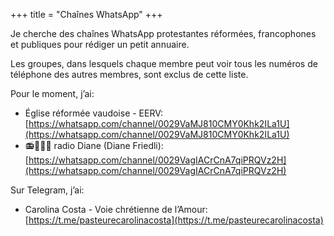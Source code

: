 +++
title = "Chaînes WhatsApp"
+++

Je cherche des chaînes WhatsApp protestantes réformées, francophones et publiques pour rédiger un petit annuaire.

Les groupes, dans lesquels chaque membre peut voir tous les numéros de téléphone des autres membres, sont exclus de cette liste.

Pour le moment, j’ai:

- Église réformée vaudoise - EERV: [https://whatsapp.com/channel/0029VaMJ810CMY0Khk2ILa1U](https://whatsapp.com/channel/0029VaMJ810CMY0Khk2ILa1U)
- 📻👩🏻⛪ radio Diane (Diane Friedli): [https://whatsapp.com/channel/0029VagIACrCnA7qiPRQVz2H](https://whatsapp.com/channel/0029VagIACrCnA7qiPRQVz2H)

Sur Telegram, j’ai:

- Carolina Costa - Voie chrétienne de l’Amour: [https://t.me/pasteurecarolinacosta](https://t.me/pasteurecarolinacosta)
